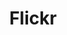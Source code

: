 ---
blog: https://blog.flickr.net/en
font:
  myfonts: https://www.myfonts.com/fonts/adobe/frutiger/
  name: Frutiger
git: https://github.com/flickr
images:
- flickr-ar21.svg
- flickr-icon.svg
logohandle: flickr
sort: flickr
title: Flickr
twitter: https://x.com/Flickr
website: https://www.flickr.com/
wikipedia: https://en.wikipedia.org/wiki/Flickr
---